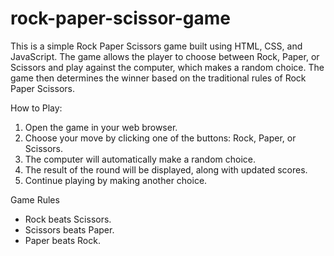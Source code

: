 # rock-paper-scissor-game
This is a simple Rock Paper Scissors game built using HTML, CSS, and JavaScript. The game allows the player to choose between Rock, Paper, or Scissors and play against the computer, which makes a random choice. The game then determines the winner based on the traditional rules of Rock Paper Scissors.

How to Play:
1) Open the game in your web browser.
2) Choose your move by clicking one of the buttons: Rock, Paper, or Scissors.
3) The computer will automatically make a random choice.
4) The result of the round will be displayed, along with updated scores.
5) Continue playing by making another choice.

Game Rules
* Rock beats Scissors.
* Scissors beats Paper.
* Paper beats Rock.
